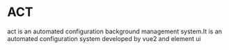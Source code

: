 # ACT
act is an automated configuration background management system.It is an automated configuration system developed by vue2 and element ui

